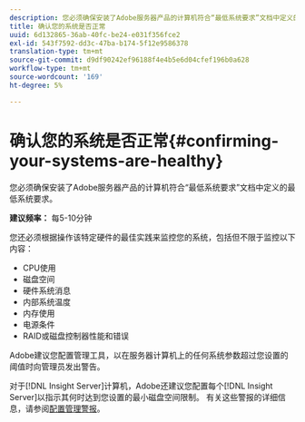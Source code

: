 ```yaml
---
description: 您必须确保安装了Adobe服务器产品的计算机符合“最低系统要求”文档中定义的最低系统要求。
title: 确认您的系统是否正常
uuid: 6d132865-36ab-40fc-be24-e031f356fce2
exl-id: 543f7592-dd3c-47ba-b174-5f12e9586378
translation-type: tm+mt
source-git-commit: d9df90242ef96188f4e4b5e6d04cfef196b0a628
workflow-type: tm+mt
source-wordcount: '169'
ht-degree: 5%

---
```


# 确认您的系统是否正常{#confirming-your-systems-are-healthy}

您必须确保安装了Adobe服务器产品的计算机符合“最低系统要求”文档中定义的最低系统要求。

**建议频率：** 每5-10分钟

您还必须根据操作该特定硬件的最佳实践来监控您的系统，包括但不限于监控以下内容：

* CPU使用
* 磁盘空间
* 硬件系统消息
* 内部系统温度
* 内存使用
* 电源条件
* RAID或磁盘控制器性能和错误

Adobe建议您配置管理工具，以在服务器计算机上的任何系统参数超过您设置的阈值时向管理员发出警告。

对于[!DNL Insight Server]计算机，Adobe还建议您配置每个[!DNL Insight Server]以指示其何时达到您设置的最小磁盘空间限制。 有关这些警报的详细信息，请参阅[配置管理警报](../../../home/c-inst-svr/c-admin-inst-svr/t-config-adm-alrts.md#task-0858f588da4941aa9d4952f6592681aa)。
